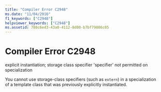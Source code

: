 ```yaml
---
title: "Compiler Error C2948"
ms.date: "11/04/2016"
f1_keywords: ["C2948"]
helpviewer_keywords: ["C2948"]
ms.assetid: 780c6ed3-43a0-4112-8d00-b7bf79086c05
---
```

# Compiler Error C2948

explicit instantiation; storage class specifier 'specifier' not permitted on specialization

You cannot use storage-class specifiers (such as `extern`) in a specialization of a template class that was previously explicitly instantiated.
